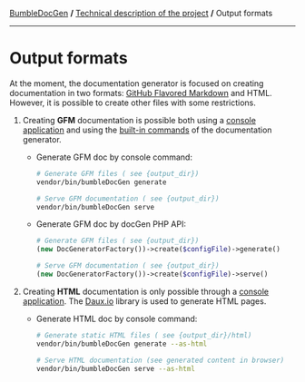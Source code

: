 <embed> <a href="/docs/README.md">BumbleDocGen</a> <b>/</b> <a href="/docs/tech/readme.md">Technical description of the project</a> <b>/</b> Output formats<hr> </embed>

<embed> <h1>Output formats</h1> </embed>

At the moment, the documentation generator is focused on creating documentation in two formats: [GitHub Flavored Markdown](https://github.github.com/gfm/) and HTML.
However, it is possible to create other files with some restrictions.

1) Creating **GFM** documentation is possible both using a <a href="/docs/tech/05_console.md">console application</a> and using the <a href="/docs/tech/classes/DocGenerator.md#mgenerate">built-in commands</a> of the documentation generator.

    * Generate GFM doc by console command:
        ```bash
        # Generate GFM files ( see {output_dir})
        vendor/bin/bumbleDocGen generate

        # Serve GFM documentation ( see {output_dir})
        vendor/bin/bumbleDocGen serve
        ```
    * Generate GFM doc by docGen PHP API:
        ```php
        # Generate GFM files ( see {output_dir})
        (new DocGeneratorFactory())->create($configFile)->generate()

        # Serve GFM documentation ( see {output_dir})
        (new DocGeneratorFactory())->create($configFile)->serve()
        ```

2) Creating **HTML** documentation is only possible through a <a href="/docs/tech/05_console.md">console application</a>. The [Daux.io](https://daux.io/) library is used to generate HTML pages.
    * Generate HTML doc by console command:
        ```bash
        # Generate static HTML files ( see {output_dir}/html)
        vendor/bin/bumbleDocGen generate --as-html

        # Serve HTML documentation (see generated content in browser)
        vendor/bin/bumbleDocGen serve --as-html
        ```
